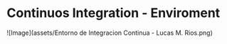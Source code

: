 # Continuos Integration - Enviroment

![Image](assets/Entorno de Integracion Continua - Lucas M. Rios.png)

